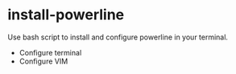 # install-powerline
Use bash script to install and configure powerline in your terminal.
- Configure terminal
- Configure VIM
